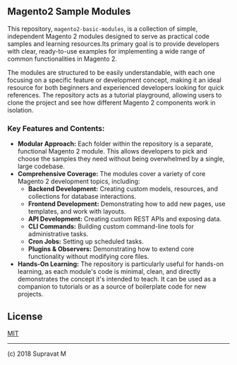 ## Magento2 Sample Modules 

This repository, `magento2-basic-modules`, is a collection of simple, independent Magento 2 modules designed to serve as practical code samples and learning resources.Its primary goal is to provide developers with clear, ready-to-use examples for implementing a wide range of common functionalities in Magento 2.

The modules are structured to be easily understandable, with each one focusing on a specific feature or development concept, making it an ideal resource for both beginners and experienced developers looking for quick references. The repository acts as a tutorial playground, allowing users to clone the project and see how different Magento 2 components work in isolation.

### Key Features and Contents:

* **Modular Approach:** Each folder within the repository is a separate, functional Magento 2 module. This allows developers to pick and choose the samples they need without being overwhelmed by a single, large codebase.
* **Comprehensive Coverage:** The modules cover a variety of core Magento 2 development topics, including:
    * **Backend Development:** Creating custom models, resources, and collections for database interactions.
    * **Frontend Development:** Demonstrating how to add new pages, use templates, and work with layouts.
    * **API Development:** Creating custom REST APIs and exposing data.
    * **CLI Commands:** Building custom command-line tools for administrative tasks.
    * **Cron Jobs:** Setting up scheduled tasks.
    * **Plugins & Observers:** Demonstrating how to extend core functionality without modifying core files.
* **Hands-On Learning:** The repository is particularly useful for hands-on learning, as each module's code is minimal, clean, and directly demonstrates the concept it's intended to teach. It can be used as a companion to tutorials or as a source of boilerplate code for new projects.


## License

[MIT](https://opensource.org/licenses/MIT)

---------
(c) 2018 Supravat M
